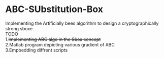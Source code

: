 # ABC-SUbstitution-Box
Implementing the Artificially bees algorithm to design a cryptographically strong sboxe.</br>
TODO </br>
1.<del>Implementing ABC algo in the Sbox concept</del></br>
2.Matlab program depicting various gradient of ABC</br>
3.Empbedding diffrent scripts</br>
